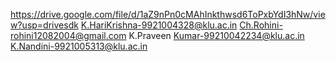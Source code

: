 https://drive.google.com/file/d/1aZ9nPn0cMAhInkthwsd6ToPxbYdI3hNw/view?usp=drivesdk
K.HariKrishna-9921004328@klu.ac.in
Ch.Rohini-rohini12082004@gmail.com
K.Praveen Kumar-99210042234@klu.ac.in
K.Nandini-9921005313@klu.ac.in
